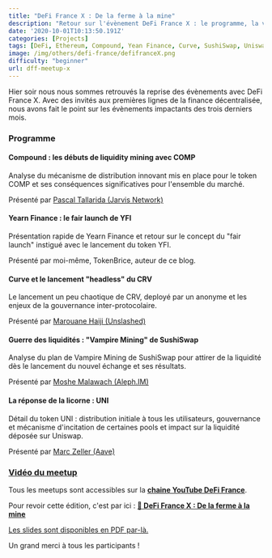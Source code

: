 ```yaml
---
title: "DeFi France X : De la ferme à la mine" 
description: "Retour sur l'évènement DeFi France X : le programme, la vidéo et les slides."
date: '2020-10-01T10:13:50.191Z'
categories: [Projects]
tags: [DeFi, Ethereum, Compound, Yean Finance, Curve, SushiSwap, Uniswap]
image: /img/others/defi-france/defifranceX.png
difficulty: "beginner"
url: dff-meetup-x
---
```


Hier soir nous nous sommes retrouvés la reprise des évènements avec DeFi France X. Avec des invités aux premières lignes de la finance décentralisée, nous avons fait le point sur les évènements impactants des trois derniers mois.

### Programme

#### Compound : les débuts de liquidity mining avec COMP

Analyse du mécanisme de distribution innovant mis en place pour le token COMP et ses conséquences significatives pour l'ensemble du marché.

Présenté par [Pascal Tallarida (Jarvis Network)](https://twitter.com/pscltllrd)

#### Yearn Finance : le fair launch de YFI

Présentation rapide de Yearn Finance et retour sur le concept du "fair launch" instigué avec le lancement du token YFI.

Présenté par moi-même, TokenBrice, auteur de ce blog.

#### Curve et le lancement "headless" du CRV

Le lancement un peu chaotique de CRV, deployé par un anonyme et les enjeux de la gouvernance inter-protocolaire.

Présenté par [Marouane Haiji (Unslashed)](https://twitter.com/UnslashedF)

#### Guerre des liquidités : "Vampire Mining" de SushiSwap

Analyse du plan de Vampire Mining de SushiSwap pour attirer de la liquidité dès le lancement du nouvel échange et ses résultats.

Présenté par [Moshe Malawach (Aleph.IM)](https://twitter.com/moshemalawach)

#### La réponse de la licorne : UNI

Détail du token UNI : distribution initiale à tous les utilisateurs, gouvernance et mécanisme d'incitation de certaines pools et impact sur la liquidité déposée sur Uniswap.

Présenté par [Marc Zeller (Aave)](https://twitter.com/lemiscate)

### [Vidéo du meetup](https://youtu.be/rf6WGKNg_vA?t=331)

Tous les meetups sont accessibles sur la **[chaine YouTube DeFi France](https://youtube.com/c/defifrance)**.

Pour revoir cette édition, c'est par ici : **[🎥 DeFi France X : De la ferme à la mine](https://youtu.be/rf6WGKNg_vA?t=331)**

[Les slides sont disponibles en PDF par-là.](/others/defi-franceX.pdf) 

Un grand merci à tous les participants !